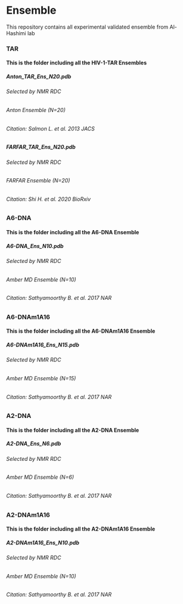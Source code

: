 # Ensemble

This repository contains all experimental validated ensemble from Al-Hashimi lab


### TAR
#### This is the folder including all the HIV-1-TAR Ensembles

##### Anton_TAR_Ens_N20.pdb
###### Selected by NMR RDC
###### Anton Ensemble (N=20)
###### Citation: Salmon L. et al. 2013 JACS

##### FARFAR_TAR_Ens_N20.pdb
###### Selected by NMR RDC
###### FARFAR Ensemble (N=20)
###### Citation: Shi H. et al. 2020 BioRxiv

### A6-DNA
#### This is the folder including all the A6-DNA Ensemble

##### A6-DNA_Ens_N10.pdb
###### Selected by NMR RDC
###### Amber MD Ensemble (N=10)
###### Citation: Sathyamoorthy B. et al. 2017 NAR

### A6-DNAm1A16
#### This is the folder including all the A6-DNAm1A16 Ensemble

##### A6-DNAm1A16_Ens_N15.pdb
###### Selected by NMR RDC
###### Amber MD Ensemble (N=15)
###### Citation: Sathyamoorthy B. et al. 2017 NAR

### A2-DNA
#### This is the folder including all the A2-DNA Ensemble

##### A2-DNA_Ens_N6.pdb
###### Selected by NMR RDC
###### Amber MD Ensemble (N=6)
###### Citation: Sathyamoorthy B. et al. 2017 NAR

### A2-DNAm1A16
#### This is the folder including all the A2-DNAm1A16 Ensemble

##### A2-DNAm1A16_Ens_N10.pdb
###### Selected by NMR RDC
###### Amber MD Ensemble (N=10)
###### Citation: Sathyamoorthy B. et al. 2017 NAR



